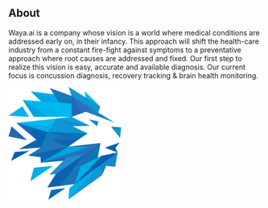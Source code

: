 ## About

Waya.ai is a company whose vision is a world where medical conditions are addressed early on, in their infancy. This approach will shift the health-care industry from a constant fire-fight against symptoms to a preventative approach where root causes are addressed and fixed. Our first step to realize this vision is easy, accurate and available diagnosis. Our current focus is concussion diagnosis, recovery tracking & brain health monitoring.


<img src="./resources/logo.png" height="224" width="224">
